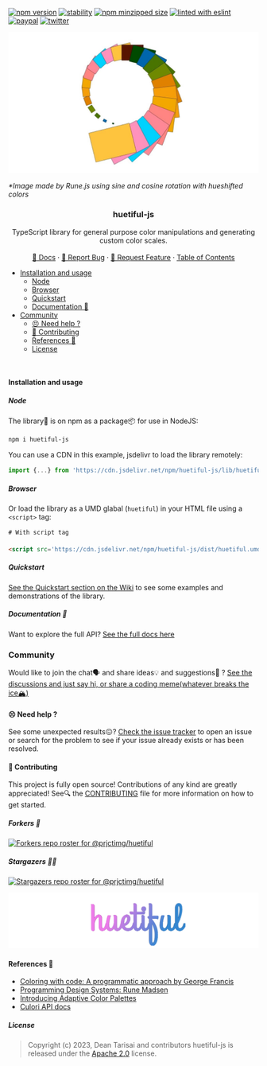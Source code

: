[![npm version](https://img.shields.io/npm/v/huetiful-js)](https://www.npmjs.com/package/huetiful-js)
[![stability](https://img.shields.io/badge/stability-stable-green.svg)](https://www.npmjs.com/package/huetiful-js)
[![npm minzipped size](https://img.shields.io/bundlephobia/minzip/huetiful-js)](https://bundlephobia.com/package/huetiful-js)
[![linted with eslint](https://img.shields.io/badge/linted_with-ES_Lint-4B32C3.svg?logo=eslint)](https://github.com/eslint/eslint)
[![paypal](https://img.shields.io/badge/donate-paypal-informational?logo=paypal)](https://www.paypal.com/donate/?hosted_button_id=CRFWNCE6EW5X2)
[![twitter](https://img.shields.io/twitter/follow/deantarisai?style=social)](https://twitter.com/deantarisai)


  <p align='center'>
    <img alt="logo" title="sine_cos_rotation" src="./logo.png">
  
  </p>
  <cite>*Image made by Rune.js using sine and cosine rotation with hueshifted colors</cite>
<h3 align='center'>huetiful-js</h3>

<p align='center'>TypeScript library for general purpose color manipulations and generating custom color scales.
<br>
<br>
 <a href="https://prjctimg.github.io/huetiful">📜 Docs</a>
    ·
    <a href="https://github.com/prjctimg/prjctimg/issues/new?template=---bug-report.md">🐞 Report Bug</a>
    ·
    <a href="https://github.com/prjctimg/huetiful/issues/new?template=---feature-request.md">🍩 Request Feature</a>
    ·
    <a href="https://github.com/prjctimg/huetiful/wiki>🧠 Wiki </a>
</p>

### Table of Contents

- [Installation and usage](#installation-and-usage)
  - [Node](#node)
  - [Browser](#browser)
  - [Quickstart](#quickstart)
  - [Documentation 📜](#documentation-)
- [Community](#community)
  - [😣 Need help ?](#-need-help-)
  - [🎁 Contributing](#-contributing)
  - [References 🔗](#references-)
  - [License](#license)

<br>

#### Installation and usage

##### Node

The library🧾 is on npm as a package📦 for use in NodeJS:

```bash
npm i huetiful-js
```

You can use a CDN in this example, jsdelivr to load the library remotely:

```js
import {...} from 'https://cdn.jsdelivr.net/npm/huetiful-js/lib/huetiful.esm.mjs'

```

##### Browser

Or load the library as a UMD glabal (`huetiful`) in your HTML file using a `<script>` tag:

```html
# With script tag

<script src='https://cdn.jsdelivr.net/npm/huetiful-js/dist/huetiful.umd.js'></script>
```

##### Quickstart

[See the Quickstart section on the Wiki](https://github.com/prjctimg/huetiful/wiki/Quickstart-%F0%9F%8F%81) to see some examples and demonstrations of the library.

##### Documentation 📜

Want to explore the full API? [See the full docs here](https:prjctimg.github.io/huetiful)
<br>

### Community

Would like to join the chat🗣️ and share ideas💡 and suggestions💭 ? [See the discussions and just say hi, or share a coding meme(whatever breaks the ice🏔️)](https://github.com/prjctimg/huetiful/discussions)

#### 😣 Need help ?

See some unexpected results😖? [Check the issue tracker](https://github.com/prjctimg/huetiful/issues) to open an issue or search for the problem to see if your issue already exists or has been resolved.

#### 🎁 Contributing

This project is fully open source! Contributions of any kind are greatly appreciated! See🔍 the [CONTRIBUTING](./CONTRIBUTING.md) file for more information on how to get started.

##### Forkers 🔬

[![Forkers repo roster for @prjctimg/huetiful](http://reporoster.com/forks/notext/prjctimg/huetiful)](https://github.com/prjctimg/huetiful/network/members)

##### Stargazers 🔮✨

[![Stargazers repo roster for @prjctimg/huetiful](http://reporoster.com/stars/notext/prjctimg/huetiful)](https://github.com/prjctimg/huetiful/stargazers)

<img alt="logo" title="huetiful-js" src="./logo_v1.png">

#### References 🔗

- [Coloring with code: A programmatic approach by George Francis](https://tympanus.net/codrops/2021/12/07/coloring-with-code-a-programmatic-approach-to-design/)
- [Programming Design Systems: Rune Madsen](https://www.google.com/url?sa=t&source=web&rct=j&opi=89978449&url=https://programmingdesignsystems.com/&ved=2ahUKEwi42O3hy-6DAxXqV0EAHTmpCqEQFnoECBsQAQ&usg=AOvVaw0l2PlWPxOi8UrhBYO1mc9q)
- [Introducing Adaptive Color Palettes](https://www.google.com/url?sa=t&source=web&rct=j&opi=89978449&url=https://medium.com/thinking-design/introducing-adaptive-color-palettes-111b5842fc88&ved=2ahUKEwj5xNSuy-6DAxV8REEAHVKaAMwQFnoECB0QAQ&usg=AOvVaw2ufCwph7oofZCFawA0WPr-)
- [Culori API docs](https://culorijs.org/api/)

##### License

> Copyright (c) 2023,
> Dean Tarisai and contributors
> huetiful-js is released under the [Apache 2.0](http://www.apache.org/licenses/LICENSE-2.0) license.

